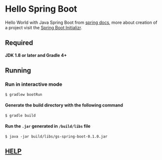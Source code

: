 # Hello Spring Boot
Hello World with Java Spring Boot from [spring docs](https://github.com/spring-guides/gs-spring-boot), more about creation of a project visit the [Spring Boot Initializr](https://start.spring.io/).

## Required

#### JDK 1.8 or later and Gradle 4+

## Running

### Run in interactive mode
```
$ gradlew bootRun
```
#### Generate the build directory with the following command
```
$ gradle build
```
#### Run the `.jar` generated in `/build/libs` file
```
$ java -jar build/libs/gs-spring-boot-0.1.0.jar
```

## [HELP](./HELP.md)